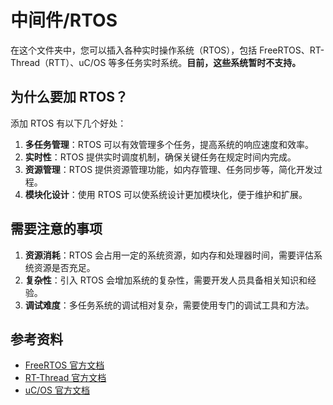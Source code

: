 # 中间件/RTOS

在这个文件夹中，您可以插入各种实时操作系统（RTOS），包括 FreeRTOS、RT-Thread（RTT）、uC/OS 等多任务实时系统。**目前，这些系统暂时不支持。**

## 为什么要加 RTOS？

添加 RTOS 有以下几个好处：

1. **多任务管理**：RTOS 可以有效管理多个任务，提高系统的响应速度和效率。
2. **实时性**：RTOS 提供实时调度机制，确保关键任务在规定时间内完成。
3. **资源管理**：RTOS 提供资源管理功能，如内存管理、任务同步等，简化开发过程。
4. **模块化设计**：使用 RTOS 可以使系统设计更加模块化，便于维护和扩展。

## 需要注意的事项

1. **资源消耗**：RTOS 会占用一定的系统资源，如内存和处理器时间，需要评估系统资源是否充足。
2. **复杂性**：引入 RTOS 会增加系统的复杂性，需要开发人员具备相关知识和经验。
3. **调试难度**：多任务系统的调试相对复杂，需要使用专门的调试工具和方法。

## 参考资料

- [FreeRTOS 官方文档](https://www.freertos.org/documentation)
- [RT-Thread 官方文档](https://www.rt-thread.io/document/site/)
- [uC/OS 官方文档](https://www.micrium.com/documentation/)
